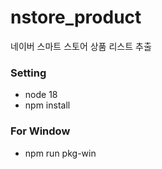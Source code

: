 # nstore_product
네이버 스마트 스토어 상품 리스트 추출

### Setting
- node 18
- npm install

### For Window
- npm run pkg-win
